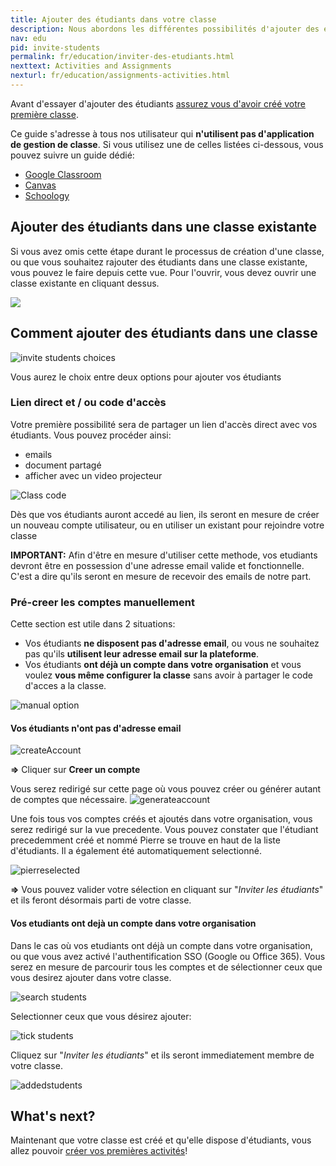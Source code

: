 ```yaml
---
title: Ajouter des étudiants dans votre classe
description: Nous abordons les différentes possibilités d'ajouter des étudiants dans votre classe, code d'acces, lien direct, synchronisation avec des plateformes éducatives tierces.
nav: edu
pid: invite-students
permalink: fr/education/inviter-des-etudiants.html
nexttext: Activities and Assignments
nexturl: fr/education/assignments-activities.html
---
```


Avant d'essayer d'ajouter des étudiants [assurez vous d'avoir créé votre première classe](/help/en/education/create-new-class.html).

Ce guide s'adresse à tous nos utilisateur qui **n'utilisent pas d'application de gestion de classe**. Si vous utilisez une de celles listées ci-dessous, vous pouvez suivre un guide dédié:

* [Google Classroom](/help/en/education/google-classroom/)
* [Canvas](/help/en/education/canvas-lms/)
* [Schoology](https://blog.flat.io/flat-schoology/)

## Ajouter des étudiants dans une classe existante

Si vous avez omis cette étape durant le processus de création d'une classe, ou que vous souhaitez rajouter des étudiants dans une classe existante, vous pouvez le faire depuis cette vue. Pour l'ouvrir, vous devez ouvrir une classe existante en cliquant dessus.

![](/help/assets/img/invitestudents/existing-class.png)

## Comment ajouter des étudiants dans une classe

![invite students choices](/help/assets/img/invitestudents/invitestudents.png)

Vous aurez le choix entre deux options pour ajouter vos étudiants

### Lien direct et / ou code d'accès

Votre première possibilité sera de partager un lien d'accès direct avec vos étudiants. Vous pouvez procéder ainsi:

* emails
* document partagé
* afficher avec un video projecteur

![Class code](/help/assets/img/invitestudents/classcode.png)

Dès que vos étudiants auront accedé au lien, ils seront en mesure de créer un nouveau compte utilisateur, ou en utiliser un existant pour rejoindre votre classe

**IMPORTANT:** Afin d'être en mesure d'utiliser cette methode, vos etudiants devront être en possession d'une adresse email valide et fonctionnelle. C'est a dire qu'ils seront en mesure de recevoir des emails de notre part.

### Pré-creer les comptes manuellement

Cette section est utile dans 2 situations:

* Vos étudiants **ne disposent pas d'adresse email**, ou vous ne souhaitez pas qu'ils **utilisent leur adresse email sur la plateforme**.
* Vos étudiants **ont déjà un compte dans votre organisation** et vous voulez **vous même configurer la classe** sans avoir à partager le code d'acces a la classe.

![manual option](/help/assets/img/invitestudents/addstudents.png)

#### **Vos étudiants n'ont pas d'adresse email**

![createAccount](/help/assets/img/invitestudents/addstudents-createaccount.png)

**=>** Cliquer sur **Creer un compte**

Vous serez redirigé sur cette page où vous pouvez créer ou générer autant de comptes que nécessaire.
![generateaccount](/help/assets/img/invitestudents/generate-account.png)

Une fois tous vos comptes créés et ajoutés dans votre organisation, vous serez redirigé sur la vue precedente.
Vous pouvez constater que l'étudiant precedemment créé et nommé Pierre se trouve en haut de la liste d'étudiants. Il a également été automatiquement selectionné.


![pierreselected](/help/assets/img/invitestudents/pierreselected.png)

**=>** Vous pouvez valider votre sélection en cliquant sur "*Inviter les étudiants*" et ils feront désormais parti de votre classe.


#### **Vos etudiants ont dejà un compte dans votre organisation**

Dans le cas où vos etudiants ont déjà un compte dans votre organisation, ou que vous avez activé l'authentification SSO (Google ou Office 365). Vous serez en mesure de parcourir tous les comptes et de sélectionner ceux que vous desirez ajouter dans votre classe.

![search students](/help/assets/img/invitestudents/search-addstudents.png)

Selectionner ceux que vous désirez ajouter:

![tick students](/help/assets/img/invitestudents/tickstudents.png)

Cliquez sur "*Inviter les étudiants*" et ils seront immediatement membre de votre classe.

![addedstudents](/help/assets/img/invitestudents/addedstudents.png)

## What's next?

Maintenant que votre classe est créé et qu'elle dispose d'étudiants, vous allez pouvoir [créer vos premières activités](/help/en/education/assignments-activities.html)!
